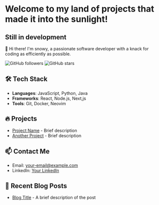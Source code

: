 # Welcome to my land of projects that made it into the sunlight!
## Still in development

👋 Hi there! I'm snowy, a passionate software developer with a knack for coding as efficiently as possible.

![GitHub followers](https://img.shields.io/github/followers/snowyru?label=Follow&style=social)
![GitHub stars](https://img.shields.io/github/stars/snowyru?label=Stars&style=social)

## 🛠️ Tech Stack
- **Languages**: JavaScript, Python, Java
- **Frameworks**: React, Node.js, Next,js
- **Tools**: Git, Docker, Neovim

## 🔥 Projects
- [Project Name](https://github.com/your-username/project-name) - Brief description
- [Another Project](https://github.com/your-username/another-project) - Brief description

## 📫 Contact Me
- Email: [your-email@example.com](mailto:shahied@mrrustin.com)
- LinkedIn: [Your LinkedIn](https://linkedin.com/in/snowyru)

## 📝 Recent Blog Posts
- [Blog Title](https://mrrustin.com) - A brief description of the post
